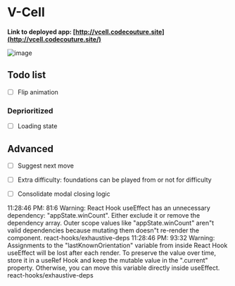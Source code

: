 # V-Cell

**Link to deployed app: [http://vcell.codecouture.site](http://vcell.codecouture.site/)**

![image](https://github.com/judeclark19/react-solitaire/assets/69258086/6ece0c50-7c48-4cb0-bb75-eb4f6a343a8b)

## Todo list

- [ ] Flip animation

### Deprioritized

- [ ] Loading state

## Advanced

- [ ] Suggest next move
- [ ] Extra difficulty: foundations can be played from or not for difficulty

- [ ] Consolidate modal closing logic

11:28:46 PM: 81:6 Warning: React Hook useEffect has an unnecessary dependency: "appState.winCount". Either exclude it or remove the dependency array. Outer scope values like "appState.winCount" aren"t valid dependencies because mutating them doesn"t re-render the component. react-hooks/exhaustive-deps
11:28:46 PM: 93:32 Warning: Assignments to the "lastKnownOrientation" variable from inside React Hook useEffect will be lost after each render. To preserve the value over time, store it in a useRef Hook and keep the mutable value in the ".current" property. Otherwise, you can move this variable directly inside useEffect. react-hooks/exhaustive-deps
